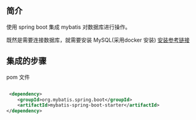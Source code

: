 
## 简介
使用 spring boot 集成 mybatis 对数据库进行操作。

既然是需要连接数据库，就需要安装 MySQL(采用docker 安装) [安装参考链接](https://blog.csdn.net/qq_18948359/article/details/125486934?spm=1001.2014.3001.5502)

## 集成的步骤

pom 文件
```xml

 <dependency>
    <groupId>org.mybatis.spring.boot</groupId>
    <artifactId>mybatis-spring-boot-starter</artifactId>
</dependency>
```